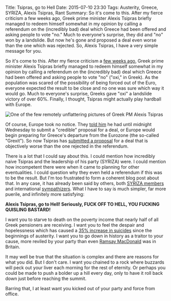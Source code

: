 Title: Tsipras, go to Hell
Date: 2015-07-10 23:30
Tags: Austerity, Greece, SYRIZA, Alexis Tsipras, Rant
Summary: So it's come to this. After my fierce criticism a few weeks ago, Greek prime minister Alexis Tsipras briefly managed to redeem himself somewhat in my opinion by calling a referendum on the (incredibly bad) deal which Greece had been offered and asking people to vote "no." Much to everyone's surprise, they did and "no" won by a landslide. But now he's gone and proposed a deal even worse than the one which was rejected. So, Alexis Tsipras, I have a very simple message for you.

So it's come to this. After my fierce criticism a
[few weeks ago]({filename}/Politics/syrizaSidelined.md),
Greek prime minister Alexis Tsipras briefly managed to redeem himself somewhat
in my opinion by calling a referendum on the (incredibly bad) deal which Greece
had been offered and asking people to vote "no" ("oxi," in Greek). As the
population was scared of the possibility of being forced out of the Euro,
everyone expected the result to be close and no one was sure which way it would
go. Much to everyone's surprise, Greeks gave "oxi" a landslide victory of over
60%. Finally, I thought, Tsipras might actually play hardball with Europe.

![One of the few remotely unflattering pictures of Greek PM Alexis Tsipras]({filename}/images/tsipras-bad-photo.jpg)

Of course, Europe took no notice. They
[told him](http://www.theguardian.com/world/2015/jul/07/greece-crisis-eurozone-tsipras-banking-collapse)
he had until midnight Wednesday
to submit a "credible" proposal for a deal, or Europe would begin preparing
for Greece's departure from the Eurozone (the so-called "Grexit").
So now Tsipras has
[submitted a proposal](http://www.theguardian.com/business/2015/jul/09/greece-debt-crisis-athens-accepts-harsh-austerity-as-bailout-deal-nears)
for a deal that is objectively worse than the one rejected in the referendum. 

There is a lot that I could say about this. I could mention how incredibly
naive Tsipras and the leadership of his party (SYRIZA) were. I could mention
how incompetent there were when it came to planning for other eventualities.
I could question why they even held a referendum if this was to be the result.
But I'm too frustrated to form a coherent blog post about that. In any case, it
has already been said by others, both
[SYRIZA members](https://www.jacobinmag.com/2015/07/tsipras-syriza-greece-euro-debt/)
and international
[sympathizers](http://www.leninology.co.uk/2015/07/syriza-defeat-victory-defeat.html).
What I have to say is much simpler, far more puerile, and infinitely more
satisfying:

**Alexis Tsipras, go to Hell! Seriously, FUCK OFF TO HELL, YOU FUCKING QUISLING
BASTARD!**

I want you to starve to death on the poverty income
that nearly half of all Greek pensioners are receiving. I want you to feel
the despair and hopelessness which has caused a
[35% increase in suicides](http://www.cnbc.com/2015/02/04/greek-austerity-sparks-sharp-rise-in-suicides.html)
since the beginnings of austerity. I want you to go down in history as a traitor
to your cause, more reviled by your party than even
[Ramsay MacDonald](https://en.wikipedia.org/wiki/Ramsay_MacDonald) was in
Britain.

It may well be true that the situation is complex and there are reasons for
what you did. But I don't care. I want you chained to a rock where buzzards
will peck out your liver each morning for the rest of eternity. Or perhaps you
could be made to push a bolder up a hill every day, only to have it roll back
down just before reaching the summit.

Barring that, I at least want you kicked out of your party and force from
office.

